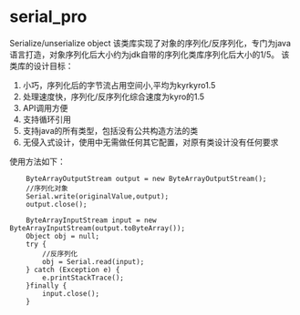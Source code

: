 # serial_pro
Serialize/unserialize object
该类库实现了对象的序列化/反序列化，专门为java语言打造，对象序列化后大小约为jdk自带的序列化类库序列化后大小的1/5。
该类库的设计目标：
  1. 小巧，序列化后的字节流占用空间小,平均为kyrkyro1.5
  2. 处理速度快，序列化/反序列化综合速度为kyro的1.5
  3. API调用方便
  4. 支持循环引用
  5. 支持java的所有类型，包括没有公共构造方法的类
  6. 无侵入式设计，使用中无需做任何其它配置，对原有类设计没有任何要求

使用方法如下：
        
        ByteArrayOutputStream output = new ByteArrayOutputStream();
        //序列化对象
        Serial.write(originalValue,output);
        output.close();

        ByteArrayInputStream input = new ByteArrayInputStream(output.toByteArray());
        Object obj = null;
        try {
            //反序列化
            obj = Serial.read(input);
        } catch (Exception e) {
            e.printStackTrace();
        }finally {
            input.close();
        }
